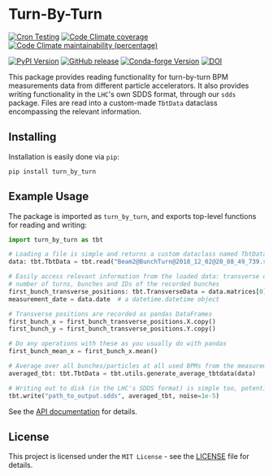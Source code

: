 # Turn-By-Turn

[![Cron Testing](https://github.com/pylhc/turn_by_turn/workflows/Cron%20Testing/badge.svg)](https://github.com/pylhc/turn_by_turn/actions?query=workflow%3A%22Cron+Testing%22)
[![Code Climate coverage](https://img.shields.io/codeclimate/coverage/pylhc/turn_by_turn.svg?style=popout)](https://codeclimate.com/github/pylhc/turn_by_turn)
[![Code Climate maintainability (percentage)](https://img.shields.io/codeclimate/maintainability-percentage/pylhc/turn_by_turn.svg?style=popout)](https://codeclimate.com/github/pylhc/turn_by_turn)
<!-- [![GitHub last commit](https://img.shields.io/github/last-commit/pylhc/turn_by_turn.svg?style=popout)](https://github.com/pylhc/turn_by_turn/) -->
[![PyPI Version](https://img.shields.io/pypi/v/turn_by_turn?label=PyPI&logo=pypi)](https://pypi.org/project/turn_by_turn/)
[![GitHub release](https://img.shields.io/github/v/release/pylhc/turn_by_turn?logo=github)](https://github.com/pylhc/turn_by_turn/)
[![Conda-forge Version](https://img.shields.io/conda/vn/conda-forge/turn_by_turn?color=orange&logo=anaconda)](https://anaconda.org/conda-forge/turn_by_turn)
[![DOI](https://zenodo.org/badge/DOI/10.5281/zenodo.5554916.svg)](https://doi.org/10.5281/zenodo.5554916)

This package provides reading functionality for turn-by-turn BPM measurements data from different particle accelerators.
It also provides writing functionality in the `LHC`'s own SDDS format, through our `sdds` package.
Files are read into a custom-made `TbtData` dataclass encompassing the relevant information.

## Installing

Installation is easily done via `pip`:
```
pip install turn_by_turn
```

## Example Usage

 The package is imported as `turn_by_turn`, and exports top-level functions for reading and writing:
```python
import turn_by_turn as tbt

# Loading a file is simple and returns a custom dataclass named TbtData
data: tbt.TbtData = tbt.read("Beam2@BunchTurn@2018_12_02@20_08_49_739.sdds", datatype="lhc")

# Easily access relevant information from the loaded data: transverse data, measurement date, 
# number of turns, bunches and IDs of the recorded bunches
first_bunch_transverse_positions: tbt.TransverseData = data.matrices[0]
measurement_date = data.date  # a datetime.datetime object

# Transverse positions are recorded as pandas DataFrames
first_bunch_x = first_bunch_transverse_positions.X.copy()
first_bunch_y = first_bunch_transverse_positions.Y.copy()

# Do any operations with these as you usually do with pandas
first_bunch_mean_x = first_bunch_x.mean()

# Average over all bunches/particles at all used BPMs from the measurement
averaged_tbt: tbt.TbtData = tbt.utils.generate_average_tbtdata(data)

# Writing out to disk (in the LHC's SDDS format) is simple too, potentially with added noise
tbt.write("path_to_output.sdds", averaged_tbt, noise=1e-5)
```

See the [API documentation](https://pylhc.github.io/turn_by_turn/) for details.

## License

This project is licensed under the `MIT License` - see the [LICENSE](LICENSE) file for details.
